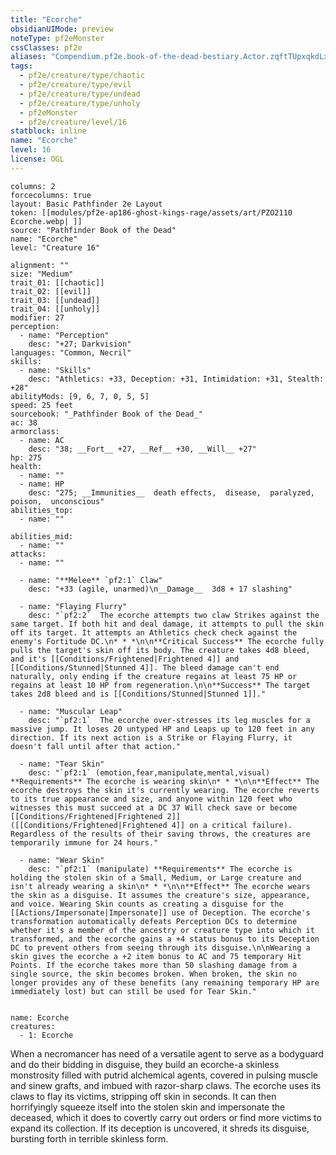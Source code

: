 ```yaml
---
title: "Ecorche"
obsidianUIMode: preview
noteType: pf2eMonster
cssClasses: pf2e
aliases: "Compendium.pf2e.book-of-the-dead-bestiary.Actor.zqftTUpxqkdLx2IY" 
tags:
  - pf2e/creature/type/chaotic
  - pf2e/creature/type/evil
  - pf2e/creature/type/undead
  - pf2e/creature/type/unholy
  - pf2eMonster
  - pf2e/creature/level/16
statblock: inline
name: "Ecorche"
level: 16
license: OGL
---
```


```statblock
columns: 2
forcecolumns: true
layout: Basic Pathfinder 2e Layout
token: [[modules/pf2e-ap186-ghost-kings-rage/assets/art/PZO2110 Ecorche.webp| ]]
source: "Pathfinder Book of the Dead"
name: "Ecorche"
level: "Creature 16"

alignment: ""
size: "Medium"
trait_01: [[chaotic]]
trait_02: [[evil]]
trait_03: [[undead]]
trait_04: [[unholy]]
modifier: 27
perception:
  - name: "Perception"
    desc: "+27; Darkvision"
languages: "Common, Necril"
skills:
  - name: "Skills"
    desc: "Athletics: +33, Deception: +31, Intimidation: +31, Stealth: +28"
abilityMods: [9, 6, 7, 0, 5, 5]
speed: 25 feet
sourcebook: "_Pathfinder Book of the Dead_"
ac: 38
armorclass:
  - name: AC
    desc: "38; __Fort__ +27, __Ref__ +30, __Will__ +27"
hp: 275
health:
  - name: ""
  - name: HP
    desc: "275; __Immunities__  death effects,  disease,  paralyzed,  poison,  unconscious"
abilities_top:
  - name: ""

abilities_mid:
  - name: ""
attacks:
  - name: ""

  - name: "**Melee** `pf2:1` Claw"
    desc: "+33 (agile, unarmed)\n__Damage__  3d8 + 17 slashing"

  - name: "Flaying Flurry"
    desc: "`pf2:2`  The ecorche attempts two claw Strikes against the same target. If both hit and deal damage, it attempts to pull the skin off its target. It attempts an Athletics check check against the enemy's Fortitude DC.\n* * *\n\n**Critical Success** The ecorche fully pulls the target's skin off its body. The creature takes 4d8 bleed, and it's [[Conditions/Frightened|Frightened 4]] and [[Conditions/Stunned|Stunned 4]]. The bleed damage can't end naturally, only ending if the creature regains at least 75 HP or regains at least 10 HP from regeneration.\n\n**Success** The target takes 2d8 bleed and is [[Conditions/Stunned|Stunned 1]]."

  - name: "Muscular Leap"
    desc: "`pf2:1`  The ecorche over-stresses its leg muscles for a massive jump. It loses 20 untyped HP and Leaps up to 120 feet in any direction. If its next action is a Strike or Flaying Flurry, it doesn't fall until after that action."

  - name: "Tear Skin"
    desc: "`pf2:1` (emotion,fear,manipulate,mental,visual) **Requirements** The ecorche is wearing skin\n* * *\n\n**Effect** The ecorche destroys the skin it's currently wearing. The ecorche reverts to its true appearance and size, and anyone within 120 feet who witnesses this must succeed at a DC 37 Will check save or become [[Conditions/Frightened|Frightened 2]] ([[Conditions/Frightened|Frightened 4]] on a critical failure). Regardless of the results of their saving throws, the creatures are temporarily immune for 24 hours."

  - name: "Wear Skin"
    desc: "`pf2:1` (manipulate) **Requirements** The ecorche is holding the stolen skin of a Small, Medium, or Large creature and isn't already wearing a skin\n* * *\n\n**Effect** The ecorche wears the skin as a disguise. It assumes the creature's size, appearance, and voice. Wearing Skin counts as creating a disguise for the [[Actions/Impersonate|Impersonate]] use of Deception. The ecorche's transformation automatically defeats Perception DCs to determine whether it's a member of the ancestry or creature type into which it transformed, and the ecorche gains a +4 status bonus to its Deception DC to prevent others from seeing through its disguise.\n\nWearing a skin gives the ecorche a +2 item bonus to AC and 75 temporary Hit Points. If the ecorche takes more than 50 slashing damage from a single source, the skin becomes broken. When broken, the skin no longer provides any of these benefits (any remaining temporary HP are immediately lost) but can still be used for Tear Skin."
 
```

```encounter-table
name: Ecorche
creatures:
  - 1: Ecorche
```



When a necromancer has need of a versatile agent to serve as a bodyguard and do their bidding in disguise, they build an ecorche-a skinless monstrosity filled with putrid alchemical agents, covered in pulsing muscle and sinew grafts, and imbued with razor-sharp claws. The ecorche uses its claws to flay its victims, stripping off skin in seconds. It can then horrifyingly squeeze itself into the stolen skin and impersonate the deceased, which it does to covertly carry out orders or find more victims to expand its collection. If its deception is uncovered, it shreds its disguise, bursting forth in terrible skinless form.
